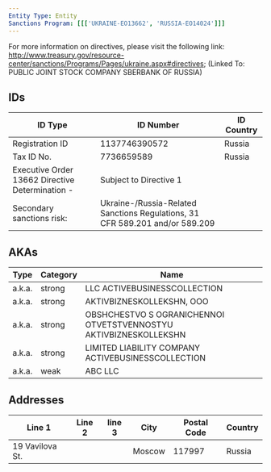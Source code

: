 ```yaml
---
Entity Type: Entity
Sanctions Program: [[['UKRAINE-EO13662', 'RUSSIA-EO14024']]]
---
```

For more information on directives, please visit the following link: http://www.treasury.gov/resource-center/sanctions/Programs/Pages/ukraine.aspx#directives; (Linked To: PUBLIC JOINT STOCK COMPANY SBERBANK OF RUSSIA)

## IDs
| ID Type | ID Number | ID Country |
|---------|-----------|------------|
| Registration ID | 1137746390572 | Russia |
| Tax ID No. | 7736659589 | Russia |
| Executive Order 13662 Directive Determination - | Subject to Directive 1 |  |
| Secondary sanctions risk: | Ukraine-/Russia-Related Sanctions Regulations, 31 CFR 589.201 and/or 589.209 |  |


## AKAs
| Type | Category | Name      | 
|------|----------|-----------|
| a.k.a. | strong | LLC ACTIVEBUSINESSCOLLECTION |
| a.k.a. | strong | AKTIVBIZNESKOLLEKSHN, OOO |
| a.k.a. | strong | OBSHCHESTVO S OGRANICHENNOI OTVETSTVENNOSTYU AKTIVBIZNESKOLLEKSHN |
| a.k.a. | strong | LIMITED LIABILITY COMPANY ACTIVEBUSINESSCOLLECTION |
| a.k.a. | weak | ABC LLC |


## Addresses
| Line 1 | Line 2 | line 3 | City | Postal Code| Country | 
|--------|--------|--------|------|------------|---------|
| 19 Vavilova St. |  |  | Moscow | 117997 | Russia |

